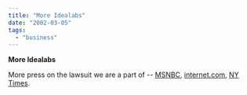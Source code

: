 ```yaml
---
title: "More Idealabs"
date: "2002-03-05"
tags: 
  - "business"
---
```


**More Idealabs**

More press on the lawsuit we are a part of -- [MSNBC](http://www.msnbc.com/news/718826.asp?0si=-), [internet.com](http://siliconvalley.internet.com/news/article/0,2198,3531_984061,00.html), [NY Times](http://www.nytimes.com/2002/03/03/business/yourmoney/03VENT.html).
